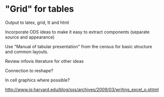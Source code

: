 "Grid" for tables 
=================

Output to latex, grid, tt and html

Incorporate ODS ideas to make it easy to extract components (separate source and appearance)

Use "Manual of tabular presentation" from the census for basic structure and common layouts.

Review infovis literature for other ideas

Connection to reshape?

In cell graphics where possible?

http://www.iq.harvard.edu/blog/sss/archives/2009/03/writing_excel_o.shtml
